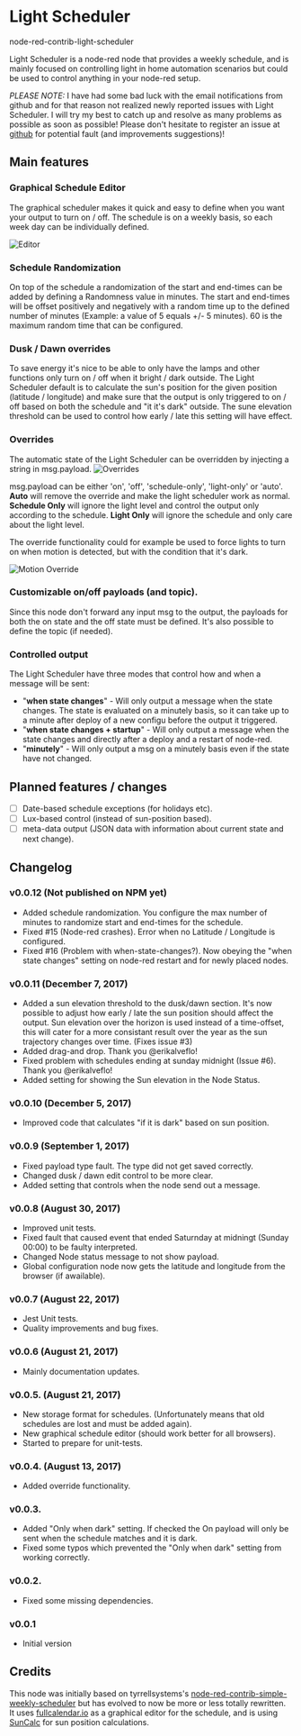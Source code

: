 # Light Scheduler

node-red-contrib-light-scheduler

Light Scheduler is a node-red node that provides a weekly schedule, and is mainly focused on controlling light in home automation scenarios but could be used to control anything in your node-red setup.

_PLEASE NOTE:_ I have had some bad luck with the email notifications from github and for that reason not realized newly reported issues with Light Scheduler. I will try my best to catch up and resolve as many problems as possible as soon as possible! Please don't hesitate to register an issue at [github](https://github.com/niklaswall/node-red-contrib-light-scheduler/issues) for potential fault (and improvements suggestions)!

## Main features

### Graphical Schedule Editor

The graphical scheduler makes it quick and easy to define when you want your output to turn on / off.
The schedule is on a weekly basis, so each week day can be individually defined.

![Editor](https://raw.githubusercontent.com/niklaswall/node-red-contrib-light-scheduler/master/screenshots/editor.png 'Editor')

### Schedule Randomization

On top of the schedule a randomization of the start and end-times can be added by defining a Randomness value in minutes. The start and end-times will be offset positively and negatively with a random time up to the defined number of minutes (Example: a value of 5 equals +/- 5 minutes). 60 is the maximum random time that can be configured.

### Dusk / Dawn overrides

To save energy it's nice to be able to only have the lamps and other functions only turn on / off when it bright / dark outside.
The Light Scheduler default is to calculate the sun's position for the given position (latitude / longitude) and make sure that the output is only triggered to on / off based on both the schedule and "it it's dark" outside. The sune elevation threshold can be used to control how early / late this setting will have effect.

### Overrides

The automatic state of the Light Scheduler can be overridden by injecting a string in msg.payload.
![Overrides](https://github.com/niklaswall/node-red-contrib-light-scheduler/raw/master/screenshots/override.png 'Overrides')

msg.payload can be either 'on', 'off', 'schedule-only', 'light-only' or 'auto'. **Auto** will remove the override and make the light scheduler work as normal. **Schedule Only** will ignore the light level and control the output only according to the schedule. **Light Only** will ignore the schedule and only care about the light level.

The override functionality could for example be used to force lights to turn on when motion is detected, but with the condition that it's dark.

![Motion Override](https://raw.githubusercontent.com/niklaswall/node-red-contrib-light-scheduler/master/screenshots/motion_override.png 'Motion Override')

### Customizable on/off payloads (and topic).

Since this node don't forward any input msg to the output, the payloads for both the on state and the off state must be defined. It's also possible to define the topic (if needed).

### Controlled output

The Light Scheduler have three modes that control how and when a message will be sent:

- "**when state changes**" - Will only output a message when the state changes. The state is evaluated on a minutely basis, so it can take up to a minute after deploy of a new configu before the output it triggered.
- "**when state changes + startup**" - Will only output a message when the state changes and directly after a deploy and a restart of node-red.
- "**minutely**" - Will only output a msg on a minutely basis even if the state have not changed.

## Planned features / changes

- [ ] Date-based schedule exceptions (for holidays etc).
- [ ] Lux-based control (instead of sun-position based).
- [ ] meta-data output (JSON data with information about current state and next change).

## Changelog

### v0.0.12 (Not published on NPM yet)

- Added schedule randomization. You configure the max number of minutes to randomize start and end-times for the schedule.
- Fixed #15 (Node-red crashes). Error when no Latitude / Longitude is configured.
- Fixed #16 (Problem with when-state-changes?). Now obeying the "when state changes" setting on node-red restart and for newly placed nodes.

### v0.0.11 (December 7, 2017)

- Added a sun elevation threshold to the dusk/dawn section. It's now possible to adjust how early / late the sun position should affect the output. Sun elevation over the horizon is used instead of a time-offset, this will cater for a more consistant result over the year as the sun trajectory changes over time. (Fixes issue #3)
- Added drag-and drop. Thank you @erikalveflo!
- Fixed problem with schedules ending at sunday midnight (Issue #6). Thank you @erikalveflo!
- Added setting for showing the Sun elevation in the Node Status.

### v0.0.10 (December 5, 2017)

- Improved code that calculates "if it is dark" based on sun position.

### v0.0.9 (September 1, 2017)

- Fixed payload type fault. The type did not get saved correctly.
- Changed dusk / dawn edit control to be more clear.
- Added setting that controls when the node send out a message.

### v0.0.8 (August 30, 2017)

- Improved unit tests.
- Fixed fault that caused event that ended Saturnday at midningt (Sunday 00:00) to be faulty interpreted.
- Changed Node status message to not show payload.
- Global configuration node now gets the latitude and longitude from the browser (if awailable).

### v0.0.7 (August 22, 2017)

- Jest Unit tests.
- Quality improvements and bug fixes.

### v0.0.6 (August 21, 2017)

- Mainly documentation updates.

### v0.0.5. (August 21, 2017)

- New storage format for schedules. (Unfortunately means that old schedules are lost and must be added again).
- New graphical schedule editor (should work better for all browsers).
- Started to prepare for unit-tests.

### v0.0.4. (August 13, 2017)

- Added override functionality.

### v0.0.3.

- Added "Only when dark" setting. If checked the On payload will only be sent when the schedule matches and it is dark.
- Fixed some typos which prevented the "Only when dark" setting from working correctly.

### v0.0.2.

- Fixed some missing dependencies.

### v0.0.1

- Initial version

## Credits

This node was initially based on tyrrellsystems's [node-red-contrib-simple-weekly-scheduler](https://github.com/tyrrellsystems/node-red-contrib-simple-weekly-scheduler) but has evolved to now be more or less totally rewritten. It uses [fullcalendar.io](https://fullcalendar.io/) as a graphical editor for the schedule, and is using [SunCalc](https://github.com/mourner/suncalc) for sun position calculations.
